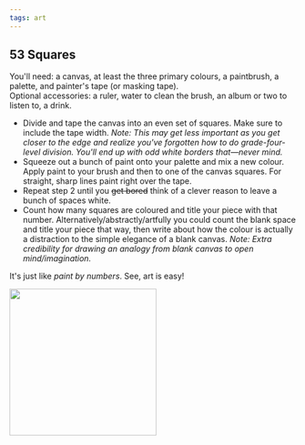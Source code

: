 ```yaml
---
tags: art
---
```


<article>
<h1>53 Squares</h1>
<section><p>You'll need: a canvas, at least the three primary colours, a paintbrush, a palette, and painter's tape (or masking tape).<br/>Optional accessories: a ruler, water to clean the brush, an album or two to listen to, a drink.</p>
<ul>
	<li>Divide and tape the canvas into an even set of squares. Make sure to include the tape width. <em>Note: This may get less important as you get closer to the edge and realize you've forgotten how to do grade-four-level division. You'll end up with odd white borders that—never mind.</em></li>
	<li>Squeeze out a bunch of paint onto your palette and mix a new colour. Apply paint to your brush and then to one of the canvas squares. For straight, sharp lines paint right over the tape.</li>
	<li>Repeat step 2 until you <del>get bored</del> think of a clever reason to leave a bunch of spaces white.</li>
	<li>Count how many squares are coloured and title your piece with that number. Alternatively/abstractly/artfully you could count the blank space and title your piece that way, then write about how the colour is actually a distraction to the simple elegance of a blank canvas. <em>Note: Extra credibility for drawing an analogy from blank canvas to open mind/imagination.</em></li>
</ul>
<p>It's just like <em>paint by numbers</em>. See, art is easy!</p>
</section>
<aside><a href="{{ site.url }}/images/53Squares.jpg" class="fancybox" title="53 Squares"><img src="{{ site.url }}/images/53Squares-thumb.jpg" width="258" height="258"></a></aside>
</article>
<div class="clear"></div>
